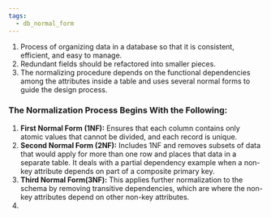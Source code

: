 ```yaml
---
tags:
  - db_normal_form
---
```

1. Process of organizing data in a database so that it is consistent, efficient, and easy to manage. 
2. Redundant fields should be refactored into smaller pieces.
3. The normalizing procedure depends on the functional dependencies among the attributes inside a table and uses several normal forms to guide the design process.

### The Normalization Process Begins With the Following:
1. **First Normal Form (1NF):** Ensures that each column contains only atomic values that cannot be divided, and each record is unique.
2. **Second Normal Form (2NF):** Includes 1NF and removes subsets of data that would apply for more than one row and places that data in a separate table. It deals with a partial dependency example when a non-key attribute depends on part of a composite primary key.
3. **Third Normal Form(3NF):** This applies further normalization to the schema by removing transitive dependencies, which are where the non-key attributes depend on other non-key attributes.
4. 
